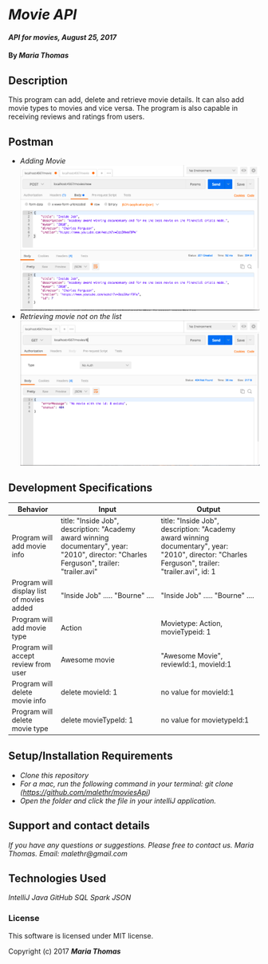 # _Movie API_

#### _API for movies, August 25, 2017_

#### By _**Maria Thomas**_

## Description

This program can add, delete and retrieve movie details. It can also add movie types to movies and vice versa. The program is also capable in receiving reviews and ratings from users.

## Postman
* _Adding Movie_
![image of postman1](https://github.com/malethr/moviesApi/blob/master/src/main/resources/images/movie.png?raw=true "Adding movie")
* _Retrieving movie not on the list_
![image of postman2](https://github.com/malethr/moviesApi/blob/master/src/main/resources/images/no%20movie%20listed.png?raw=true "Retrieving movie not on the list")

## Development Specifications

| Behavior      | Input | Output |
| ------------- | ------------- | ------------- |
| Program will add movie info| title: "Inside Job", description: "Academy award winning documentary", year: "2010", director: "Charles Ferguson", trailer: "trailer.avi"| title: "Inside Job", description: "Academy award winning documentary", year: "2010", director: "Charles Ferguson", trailer: "trailer.avi", id: 1  |
| Program will display list of movies added  | "Inside Job" ..... "Bourne" ....  | "Inside Job" ..... "Bourne" ....  |
| Program will add movie type | Action  | Movietype: Action, movieTypeid: 1  |
| Program will accept review from user | Awesome movie | "Awesome Movie", reviewId:1, movieId:1|
| Program will delete movie info | delete movieId: 1 | no value for movieId:1 |
| Program will delete movie type | delete movieTypeId: 1 | no value for movietypeId:1  |

## Setup/Installation Requirements

* _Clone this repository_
* _For a mac, run the following command in your terminal:
git clone (https://github.com/malethr/moviesApi)_
* _Open the folder and click the file in your intelliJ application._

## Support and contact details

_If you have any questions or suggestions. Please free to contact us._
_Maria Thomas. Email: malethr@gmail.com_

## Technologies Used

_IntelliJ_
_Java_
_GitHub_
_SQL_
_Spark_
_JSON_

### License
This software is licensed under MIT license.

Copyright (c) 2017 **_Maria Thomas_**
